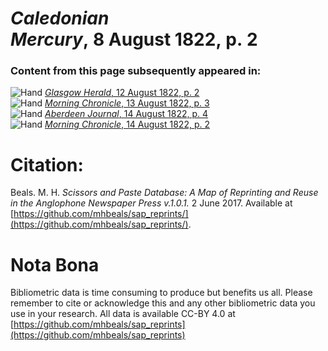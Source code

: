 # *Caledonian Mercury*, 8 August 1822, p. 2  
  
### Content from this page subsequently appeared in:  
![Hand](http://scissorsandpaste.net/wp-content/uploads/2017/06/smallhandpointer.png) [*Glasgow Herald*, 12 August 1822, p. 2](https://mhbeals.github.io/sap_html/Glasgow-Herald/Glasgow-Herald-12-August-1822-p-2)  
![Hand](http://scissorsandpaste.net/wp-content/uploads/2017/06/smallhandpointer.png) [*Morning Chronicle*, 13 August 1822, p. 3](https://mhbeals.github.io/sap_html/Morning-Chronicle/Morning-Chronicle-13-August-1822-p-3)  
![Hand](http://scissorsandpaste.net/wp-content/uploads/2017/06/smallhandpointer.png) [*Aberdeen Journal*, 14 August 1822, p. 4](https://mhbeals.github.io/sap_html/Aberdeen-Journal/Aberdeen-Journal-14-August-1822-p-4)  
![Hand](http://scissorsandpaste.net/wp-content/uploads/2017/06/smallhandpointer.png) [*Morning Chronicle*, 14 August 1822, p. 2](https://mhbeals.github.io/sap_html/Morning-Chronicle/Morning-Chronicle-14-August-1822-p-2)  


# Citation: 

Beals. M. H. *Scissors and Paste Database: A Map of Reprinting and Reuse in the Anglophone Newspaper Press v.1.0.1.* 2 June 2017. Available at [https://github.com/mhbeals/sap_reprints/](https://github.com/mhbeals/sap_reprints/). 

# Nota Bona

Bibliometric data is time consuming to produce but benefits us all. Please remember to cite or acknowledge this and any other bibliometric data you use in your research. All data is available CC-BY 4.0 at [https://github.com/mhbeals/sap_reprints](https://github.com/mhbeals/sap_reprints)